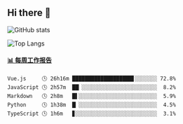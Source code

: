 ## Hi there 👋

![GitHub stats](https://github-readme-stats.orilight.top/api?username=orilights)

![Top Langs](https://github-readme-stats.orilight.top/api/top-langs/?username=orilights&layout=compact)

<!-- waka-box start -->
#### <a href="https://gist.github.com/92c8d5b388768c10efcba86e82b7c4fb" target="_blank">📊 每周工作报告</a>
```text
Vue.js     🕓 26h16m ███████████████████▋░░░░░░░ 72.8%
JavaScript 🕓 2h57m  ██▏░░░░░░░░░░░░░░░░░░░░░░░░  8.2%
Markdown   🕓 2h8m   █▌░░░░░░░░░░░░░░░░░░░░░░░░░  5.9%
Python     🕓 1h38m  █▏░░░░░░░░░░░░░░░░░░░░░░░░░  4.5%
TypeScript 🕓 1h6m   ▊░░░░░░░░░░░░░░░░░░░░░░░░░░  3.1%
```
<!-- Powered by https://github.com/journey-ad/waka-box-go . -->
<!-- waka-box end -->
